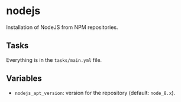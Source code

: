 # nodejs

Installation of NodeJS from NPM repositories.

## Tasks

Everything is in the `tasks/main.yml` file.

## Variables

* `nodejs_apt_version`: version for the repository (default: `node_8.x`).

